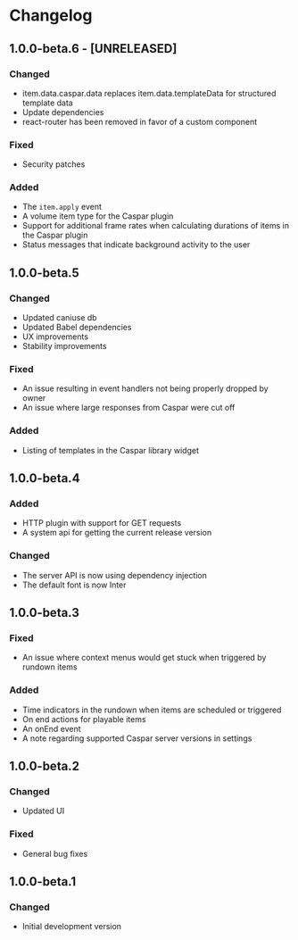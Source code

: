 # Changelog

## 1.0.0-beta.6 - [UNRELEASED]
### Changed
- item.data.caspar.data replaces item.data.templateData for structured template data
- Update dependencies
- react-router has been removed in favor of a custom component
### Fixed
- Security patches
### Added
- The `item.apply` event
- A volume item type for the Caspar plugin
- Support for additional frame rates when calculating durations of items in the Caspar plugin
- Status messages that indicate background activity to the user

## 1.0.0-beta.5
### Changed
- Updated caniuse db
- Updated Babel dependencies
- UX improvements
- Stability improvements
### Fixed
- An issue resulting in event handlers not being properly dropped by owner
- An issue where large responses from Caspar were cut off
### Added
- Listing of templates in the Caspar library widget

## 1.0.0-beta.4
### Added
- HTTP plugin with support for GET requests
- A system api for getting the current release version
### Changed
- The server API is now using dependency injection
- The default font is now Inter

## 1.0.0-beta.3
### Fixed
- An issue where context menus would get stuck when triggered by rundown items
### Added
- Time indicators in the rundown when items are scheduled or triggered
- On end actions for playable items
- An onEnd event
- A note regarding supported Caspar server versions in settings

## 1.0.0-beta.2
### Changed
- Updated UI
### Fixed
- General bug fixes

## 1.0.0-beta.1
### Changed
- Initial development version
